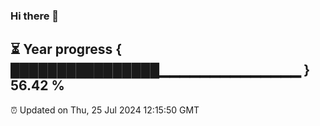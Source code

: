 ### Hi there 👋
⏳ Year progress { ████████████████▁▁▁▁▁▁▁▁▁▁▁▁▁▁ } 56.42 %
---
⏰ Updated on Thu, 25 Jul 2024 12:15:50 GMT

